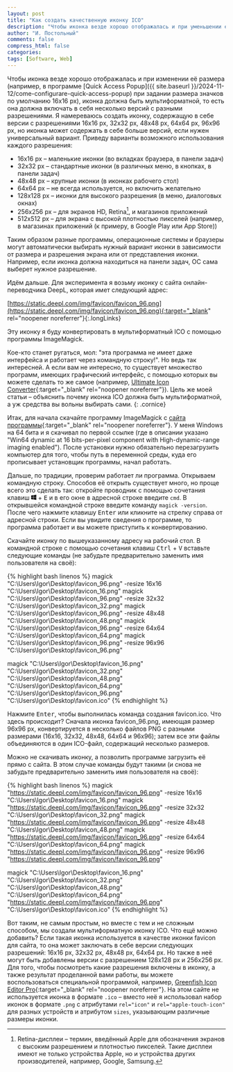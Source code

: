 ```yaml
---
layout: post
title: "Как создать качественную иконку ICO"
description: "Чтобы иконка везде хорошо отображалась и при уменьшении её размера (например, в программе Quick Access Popup при задании размера значков по умолчанию 16x16 px), иконка должна быть мультиформатной, то есть она должна включать в себя несколько версий с разными разрешениями."
author: "И. Постольный"
comments: false
compress_html: false
categories: 
tags: [Software, Web]
---
```


Чтобы иконка везде хорошо отображалась и при изменении её размера (например, в программе [Quick Access Popup]({{ site.baseurl }}/2024-11-12/сome-configurare-quick-access-popup) при задании размера значков по умолчанию 16x16 px), иконка должна быть мультиформатной, то есть она должна включать в себя несколько версий с разными разрешениями. Я намереваюсь создать иконку, содержащую в себе версии с разрешениями 16x16 px, 32x32 px, 48x48 px, 64x64 px, 96x96 px, но иконка может содержать в себе больше версий, если нужен универсальный вариант. Приведу варианты возможного использования каждого разрешения:

- 16x16 px – маленькие иконки (во вкладках браузера, в панели задач)
- 32x32 px – стандартные иконки (в различных меню, в кнопках, в панели задач)
- 48x48 px – крупные иконки (в иконках рабочего стол)
- 64x64 px – не всегда используется, но включить желательно
- 128x128 px – иконки для высокого разрешения (в меню, диалоговых окнах)
- 256x256 px – для экранов HD, Retina[^1], и магазинов приложений
- 512x512 px – для экрана с высокой плотностью пикселей (например, в магазинах приложений (к примеру, в Google Play или App Store))

Таким образом разные программы, операционные системы и браузеры могут автоматически выбирать нужный вариант иконки в зависимости от размера и разрешения экрана или от представления иконки. Например, если иконка должна находиться на панели задач, ОС сама выберет нужное разрешение.

Идём дальше. Для эксперимента я возьму иконку с сайта онлайн-переводчика DeepL, которая имет следующий адрес:

[https://static.deepl.com/img/favicon/favicon_96.png](https://static.deepl.com/img/favicon/favicon_96.png){:target="_blank" rel="noopener noreferrer"}{:.longLinks}

Эту иконку я буду конвертировать в мультиформатный ICO с помощью программы ImageMagick.

Кое-кто станет ругаться, мол: "эта программа не имеет даже интерфейса и работает через командную строку!". Но ведь так интересней. А если вам не интересно, то существует множество программ, имеющих графический интерфейс, с помощью которых вы можете сделать то же самое (например, [Ultimate Icon Converter](https://www.door2windows.com/ultimate-icon-converter/){:target="_blank" rel="noopener noreferrer"}). Цель же моей статьи – объяснить почему иконка ICO должна быть мультиформатной, а уж средства вы вольны выбирать сами.
{: .cornice}

Итак, для начала скачайте программу ImageMagick с [сайта программы](https://imagemagick.org/script/download.php#windows){:target="_blank" rel="noopener noreferrer"}. У меня Windows на 64 бита и я скачивал по первой ссылке (где в описании указано "Win64 dynamic at 16 bits-per-pixel component with High-dynamic-range imaging enabled"). После установки нужно обязательно перезагрузить компьютер для того, чтобы путь в переменной среды, куда его прописывает установщик программы, начал работать.

Дальше, по традиции, проверим работает ли программа. Открываем командную строку. Способов её открыть существует много, но проще всего это сделать так: откройте проводник с помощью сочетания клавиш <kbd><svg xmlns="http://www.w3.org/2000/svg" width="12" height="12" viewBox="0 0 16 16"><path fill="currentColor" d="M6.555 1.375L0 2.237v5.45h6.555zM0 13.795l6.555.933V8.313H0zm7.278-5.4l.026 6.378L16 16V8.395zM16 0L7.33 1.244v6.414H16z"/></svg></kbd> + <kbd>E</kbd> и в его окне в адресной строке введите `cmd`. В открывшейся командной строке введите команду `magick -version`. После чего нажмите клавишу <kbd>Enter</kbd> или кликните на стрелку справа от адресной строки. Если вы увидите сведения о программе, то программа работает и вы можете приступить к конвертированию.

Скачайте иконку по вышеуказанному адресу на рабочий стол. В командной строке с помощью сочетания клавиш <kbd>Ctrl</kbd> + <kbd>V</kbd> вставьте следующие команды (не забудьте предварительно заменить имя пользователя на своё):

{% highlight bash linenos %}
magick "C:\Users\Igor\Desktop\favicon_96.png" -resize 16x16 "C:\Users\Igor\Desktop\favicon_16.png"
magick "C:\Users\Igor\Desktop\favicon_96.png" -resize 32x32 "C:\Users\Igor\Desktop\favicon_32.png"
magick "C:\Users\Igor\Desktop\favicon_96.png" -resize 48x48 "C:\Users\Igor\Desktop\favicon_48.png"
magick "C:\Users\Igor\Desktop\favicon_96.png" -resize 64x64 "C:\Users\Igor\Desktop\favicon_64.png"
magick "C:\Users\Igor\Desktop\favicon_96.png" -resize 96x96 "C:\Users\Igor\Desktop\favicon_96.png"

magick "C:\Users\Igor\Desktop\favicon_16.png" "C:\Users\Igor\Desktop\favicon_32.png" "C:\Users\Igor\Desktop\favicon_48.png" "C:\Users\Igor\Desktop\favicon_64.png" "C:\Users\Igor\Desktop\favicon_96.png" "C:\Users\Igor\Desktop\favicon.ico"
{% endhighlight %}

Нажмите <kbd>Enter</kbd>, чтобы выполнилась команда создания favicon.ico. Что здесь происходит? Сначала иконка favicon_96.png, имеющая размер 96x96 px, конвертируется в несколько файлов PNG с разными размерами (16x16, 32x32, 48x48, 64x64 и 96x96); затем все эти файлы объединяются в один ICO-файл, содержащий несколько размеров.

Можно не скачивать иконку, а позволить программе загрузить её прямо с сайта. В этом случае команды будут такими (и снова не забудьте предварительно заменить имя пользователя на своё):

{% highlight bash linenos %}
magick "https://static.deepl.com/img/favicon/favicon_96.png" -resize 16x16 "C:\Users\Igor\Desktop\favicon_16.png"
magick "https://static.deepl.com/img/favicon/favicon_96.png" -resize 32x32 "C:\Users\Igor\Desktop\favicon_32.png"
magick "https://static.deepl.com/img/favicon/favicon_96.png" -resize 48x48 "C:\Users\Igor\Desktop\favicon_48.png"
magick "https://static.deepl.com/img/favicon/favicon_96.png" -resize 64x64 "C:\Users\Igor\Desktop\favicon_64.png"
magick "https://static.deepl.com/img/favicon/favicon_96.png" -resize 96x96 "https://static.deepl.com/img/favicon/favicon_96.png"

magick "C:\Users\Igor\Desktop\favicon_16.png" "C:\Users\Igor\Desktop\favicon_32.png" "C:\Users\Igor\Desktop\favicon_48.png" "C:\Users\Igor\Desktop\favicon_64.png" "https://static.deepl.com/img/favicon/favicon_96.png" "C:\Users\Igor\Desktop\favicon.ico"
{% endhighlight %}

Вот таким, не самым простым, но вместе с тем и не сложным способом, мы создали мультиформатную иконку ICO. Что ещё можно добавить? Если такая иконка используется в качестве иконки favicon для сайта, то она может заключать в себе версии следующих разрешений: 16x16 px, 32x32 px, 48x48 px, 64x64 px. Но также в неё могут быть добавлены версии с разрешением 128x128 px и 256x256 px. Для того, чтобы посмотреть какие разрешения включены в иконку, а также результат проделанной вами работы, вы можете воспользоваться специальной программой, например, [Greenfish Icon Editor Pro](https://greenfishsoftware.org/){:target="_blank" rel="noopener noreferrer"}. На этом сайте не используется иконка в формате `.ico` – вместо неё я использовал набор иконок в формате `.png` c атрибутами `rel="icon"` и `rel="apple-touch-icon"` для разных устройств и атрибутом `sizes`, указывающим различные размеры иконки.

[^1]: Retina-дисплеи – термин, введённый Apple для обозначения экранов с высоким разрешением и плотностью пикселей. Такие дисплеи имеют не только устройства Apple, но и устройства других производителей, например, Google, Samsung.
